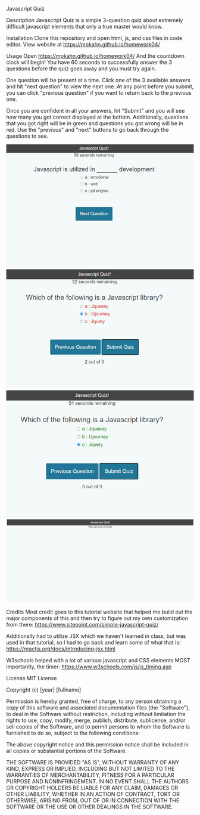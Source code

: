 Javascript Quiz

Description
Javascript Quiz is a simple 3-question quiz about extremely difficult javascript elements that only a true master would know.

Installation
Clone this repository and open html, js, and css files in code editor. View website at https://mpkahn.github.io/homework04/

Usage
Open https://mpkahn.github.io/homework04/ And the countdown clock will begin! You have 60 seconds to successfully answer the 3 questions before the quiz goes away and you must try again.

One question will be present at a time. Click one of the 3 available answers and hit "next question" to view the next one. At any point before you submit, you can click "previous question" if you want to return back to the previous one. 

Once you are confident in all your answers, hit "Submit" and you will see how many you got correct displayed at the bottom. Additionally, questions that you got right will be in green and questions you got wrong will be in red. Use the "previous" and "next" buttons to go back through the questions to see. 

![Main quiz page](assets/images/quiz1.jpg)
![Question incorrect](assets/images/quiz2.jpg)
![Question Correct](assets/images/quiz3.jpg)
![Time is up!](assets/images/fail.jpg)

Credits
Most credit goes to this tutorial website that helped me build out the major components of this and then try to figure out my own customization from there: https://www.sitepoint.com/simple-javascript-quiz/

Additionally had to utilize JSX which we haven't learned in class, but was used in that tutorial, so I had to go back and learn some of what that is: https://reactjs.org/docs/introducing-jsx.html

W3schools helped with a lot  of various javascript and CSS elements MOST importantly, the timer: https://www.w3schools.com/js/js_timing.asp


License
MIT License

Copyright (c) [year] [fullname]

Permission is hereby granted, free of charge, to any person obtaining a copy of this software and associated documentation files (the "Software"), to deal in the Software without restriction, including without limitation the rights to use, copy, modify, merge, publish, distribute, sublicense, and/or sell copies of the Software, and to permit persons to whom the Software is furnished to do so, subject to the following conditions:

The above copyright notice and this permission notice shall be included in all copies or substantial portions of the Software.

THE SOFTWARE IS PROVIDED "AS IS", WITHOUT WARRANTY OF ANY KIND, EXPRESS OR IMPLIED, INCLUDING BUT NOT LIMITED TO THE WARRANTIES OF MERCHANTABILITY, FITNESS FOR A PARTICULAR PURPOSE AND NONINFRINGEMENT. IN NO EVENT SHALL THE AUTHORS OR COPYRIGHT HOLDERS BE LIABLE FOR ANY CLAIM, DAMAGES OR OTHER LIABILITY, WHETHER IN AN ACTION OF CONTRACT, TORT OR OTHERWISE, ARISING FROM, OUT OF OR IN CONNECTION WITH THE SOFTWARE OR THE USE OR OTHER DEALINGS IN THE SOFTWARE.

